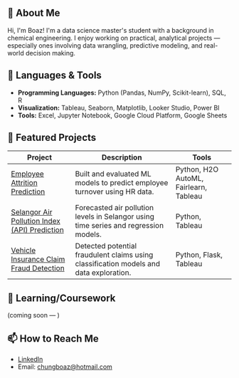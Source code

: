 ## 📌 About Me

Hi, I'm Boaz! I'm a data science master's student with a background in chemical engineering. I enjoy working on practical, analytical projects — especially ones involving data wrangling, predictive modeling, and real-world decision making.

## 🧰 Languages & Tools
-	**Programming Languages:** Python (Pandas, NumPy, Scikit-learn), SQL, R  
-	**Visualization:** Tableau, Seaborn, Matplotlib, Looker Studio, Power BI  
-	**Tools:** Excel, Jupyter Notebook, Google Cloud Platform, Google Sheets 


## 🚀 Featured Projects

| Project | Description | Tools |
|---------|-------------|-------|
| [Employee Attrition Prediction](https://github.com/boazc-y-h/employee-attrition-ibm) | Built and evaluated ML models to predict employee turnover using HR data. | Python, H2O AutoML, Fairlearn, Tableau |
| [Selangor Air Pollution Index (API) Prediction](https://github.com/boazc-y-h/api-level-selangor) | Forecasted air pollution levels in Selangor using time series and regression models. | Python, Tableau |
| [Vehicle Insurance Claim Fraud Detection](https://github.com/boazc-y-h/vehicle-insurance-fraud-detection) | Detected potential fraudulent claims using classification models and data exploration. | Python, Flask, Tableau |

## 🌱 Learning/Coursework
(coming soon — )

## 📫 How to Reach Me

- [LinkedIn](https://www.linkedin.com/in/boazcyh/)
- Email: [chungboaz@hotmail.com](mailto:chungboaz@hotmail.com)


<!---
boazc-y-h/boazc-y-h is a ✨ special ✨ repository because its `README.md` (this file) appears on your GitHub profile.
You can click the Preview link to take a look at your changes.
--->
